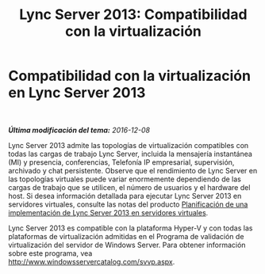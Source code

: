 ﻿---
title: 'Lync Server 2013: Compatibilidad con la virtualización'
TOCTitle: Compatibilidad con la virtualización
ms:assetid: cb940808-2852-406a-a357-3eb5638ed2a0
ms:mtpsurl: https://technet.microsoft.com/es-es/library/Gg398853(v=OCS.15)
ms:contentKeyID: 48276699
ms.date: 01/07/2017
mtps_version: v=OCS.15
ms.translationtype: HT
---

# Compatibilidad con la virtualización en Lync Server 2013

 

_**Última modificación del tema:** 2016-12-08_

Lync Server 2013 admite las topologías de virtualización compatibles con todas las cargas de trabajo Lync Server, incluida la mensajería instantánea (MI) y presencia, conferencias, Telefonía IP empresarial, supervisión, archivado y chat persistente. Observe que el rendimiento de Lync Server en las topologías virtuales puede variar enormemente dependiendo de las cargas de trabajo que se utilicen, el número de usuarios y el hardware del host. Si desea información detallada para ejecutar Lync Server 2013 en servidores virtuales, consulte las notas del producto [Planificación de una implementación de Lync Server 2013 en servidores virtuales](http://www.microsoft.com/en-us/download/details.aspx?id=41936).

Lync Server 2013 es compatible con la plataforma Hyper-V y con todas las plataformas de virtualización admitidas en el Programa de validación de virtualización del servidor de Windows Server. Para obtener información sobre este programa, vea <http://www.windowsservercatalog.com/svvp.aspx>.

